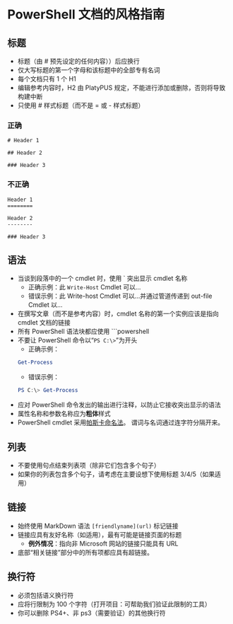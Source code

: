 <a id="style-guide-for-powershell-docs" class="xliff"></a>
# PowerShell 文档的风格指南


<a id="titlesheadings" class="xliff"></a>
## 标题

* 标题（由 \# 预先设定的任何内容））后应换行
* 仅大写标题的第一个字母和该标题中的全部专有名词
* 每个文档只有 1 个 H1
* 编辑参考内容时，H2 由 PlatyPUS 规定，不能进行添加或删除，否则将导致构建中断
* 只使用 \# 样式标题（而不是 = 或 \- 样式标题）

<a id="correct" class="xliff"></a>
### 正确

```
# Header 1

## Header 2

### Header 3

```

<a id="incorrect" class="xliff"></a>
### 不正确

```
Header 1
========

Header 2
--------

### Header 3
```

<a id="syntax" class="xliff"></a>
## 语法

* 当谈到段落中的一个 cmdlet 时，使用 \` 突出显示 cmdlet 名称
  * 正确示例：此 `Write-Host` Cmdlet 可以...
  * 错误示例：此 Write-host Cmdlet 可以...并通过管道传递到 out-file Cmdlet 以...
* 在撰写文章（而不是参考内容）时，cmdlet 名称的第一个实例应该是指向 cmdlet 文档的链接
* 所有 PowerShell 语法块都应使用 ```powershell
* 不要让 PowerShell 命令以“`PS C:\>`”为开头
  * 正确示例：
  ```powershell
  Get-Process
  ```
  * 错误示例：
  ```powershell
  PS C:\> Get-Process
  ```
* 应对 PowerShell 命令发出的输出进行注释，以防止它接收突出显示的语法
* 属性名称和参数名称应为**粗体**样式
* PowerShell cmdlet 采用[帕斯卡命名法](https://en.wikipedia.org/wiki/PascalCase)。 谓词与名词通过连字符分隔开来。

<a id="lists" class="xliff"></a>
## 列表

* 不要使用句点结束列表项（除非它们包含多个句子）
* 如果你的列表包含多个句子，请考虑在主要设想下使用标题 3/4/5（如果适用）

<a id="links" class="xliff"></a>
## 链接

* 始终使用 MarkDown 语法 `[friendlyname](url)` 标记链接
* 链接应具有友好名称（如适用），最有可能是链接页面的标题
  * **例外情况**：指向非 Microsoft 网站的链接只能具有 URL
* 底部“相关链接”部分中的所有项都应具有超链接。 

<a id="line-breaks" class="xliff"></a>
## 换行符

* 必须包括语义换行符
* 应将行限制为 100 个字符（打开项目：可帮助我们验证此限制的工具）
* 你可以删除 PS4+、非 ps3（需要验证）的其他换行符
